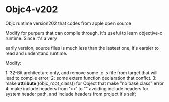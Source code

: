 # Objc4-v202

Objc runtime version202 that codes from apple open source

Modify for purpurs that can compile through. It's useful to learn objective-c runtime. Since it's a very 

earily version, source files is much less than the lastest one, it's earsier to read and understand runtime.

Modify:

1: 32-Bit architecture only, and remove some .c .s file from target that will lead to complie error;
2: some extern function declaration that confict. 
3: make __attribute__((objc_root_class)) for Object that make "no base class" error
4: make include headers from '<>' to "" avoiding include headers for system header path, and include headers
   from project it's self; 
